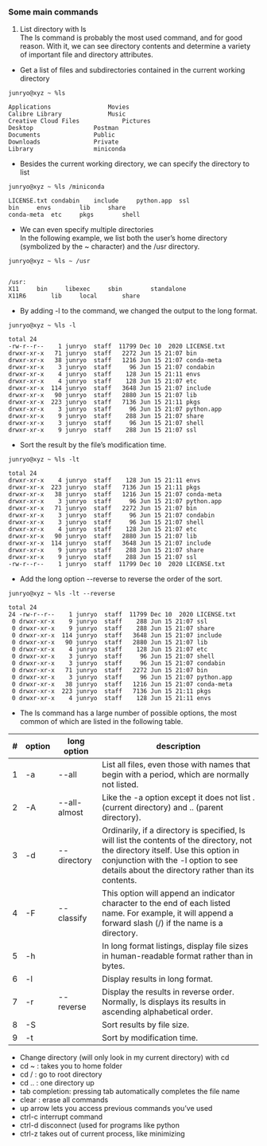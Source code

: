 ### Some main commands
1. List directory with ls  
The ls command is probably the most used command, and for good reason. With it, we can see directory contents and determine a variety of important file and directory attributes.   
  * Get a list of files and subdirectories contained in the current working directory  
```
junryo@xyz ~ %ls  

Applications				Movies
Calibre Library				Music
Creative Cloud Files			Pictures
Desktop					Postman
Documents				Public
Downloads				Private
Library					miniconda
```
  * Besides the current working directory, we can specify the directory to list
```
junryo@xyz ~ %ls /miniconda

LICENSE.txt	condabin	include		python.app	ssl
bin		envs		lib		share
conda-meta	etc		pkgs		shell
```
   * We can even specify multiple directories  
In the following example, we list both the user’s home directory (symbolized by the ~ character) and the /usr directory.
```
junryo@xyz ~ %ls ~ /usr


/usr:
X11		bin		libexec		sbin		standalone
X11R6		lib		local		share
```
   * By adding -l to the command, we changed the output to the long format.
```
junryo@xyz ~ %ls -l

total 24
-rw-r--r--    1 junryo  staff  11799 Dec 10  2020 LICENSE.txt
drwxr-xr-x   71 junryo  staff   2272 Jun 15 21:07 bin
drwxr-xr-x   38 junryo  staff   1216 Jun 15 21:07 conda-meta
drwxr-xr-x    3 junryo  staff     96 Jun 15 21:07 condabin
drwxr-xr-x    4 junryo  staff    128 Jun 15 21:11 envs
drwxr-xr-x    4 junryo  staff    128 Jun 15 21:07 etc
drwxr-xr-x  114 junryo  staff   3648 Jun 15 21:07 include
drwxr-xr-x   90 junryo  staff   2880 Jun 15 21:07 lib
drwxr-xr-x  223 junryo  staff   7136 Jun 15 21:11 pkgs
drwxr-xr-x    3 junryo  staff     96 Jun 15 21:07 python.app
drwxr-xr-x    9 junryo  staff    288 Jun 15 21:07 share
drwxr-xr-x    3 junryo  staff     96 Jun 15 21:07 shell
drwxr-xr-x    9 junryo  staff    288 Jun 15 21:07 ssl
```   
  * Sort the result by the file’s modification time.
```
junryo@xyz ~ %ls -lt

total 24
drwxr-xr-x    4 junryo  staff    128 Jun 15 21:11 envs
drwxr-xr-x  223 junryo  staff   7136 Jun 15 21:11 pkgs
drwxr-xr-x   38 junryo  staff   1216 Jun 15 21:07 conda-meta
drwxr-xr-x    3 junryo  staff     96 Jun 15 21:07 python.app
drwxr-xr-x   71 junryo  staff   2272 Jun 15 21:07 bin
drwxr-xr-x    3 junryo  staff     96 Jun 15 21:07 condabin
drwxr-xr-x    3 junryo  staff     96 Jun 15 21:07 shell
drwxr-xr-x    4 junryo  staff    128 Jun 15 21:07 etc
drwxr-xr-x   90 junryo  staff   2880 Jun 15 21:07 lib
drwxr-xr-x  114 junryo  staff   3648 Jun 15 21:07 include
drwxr-xr-x    9 junryo  staff    288 Jun 15 21:07 share
drwxr-xr-x    9 junryo  staff    288 Jun 15 21:07 ssl
-rw-r--r--    1 junryo  staff  11799 Dec 10  2020 LICENSE.txt
```  
   * Add the long option --reverse to reverse the order of the sort.
```
junryo@xyz ~ %ls -lt --reverse

total 24
24 -rw-r--r--    1 junryo  staff  11799 Dec 10  2020 LICENSE.txt
 0 drwxr-xr-x    9 junryo  staff    288 Jun 15 21:07 ssl
 0 drwxr-xr-x    9 junryo  staff    288 Jun 15 21:07 share
 0 drwxr-xr-x  114 junryo  staff   3648 Jun 15 21:07 include
 0 drwxr-xr-x   90 junryo  staff   2880 Jun 15 21:07 lib
 0 drwxr-xr-x    4 junryo  staff    128 Jun 15 21:07 etc
 0 drwxr-xr-x    3 junryo  staff     96 Jun 15 21:07 shell
 0 drwxr-xr-x    3 junryo  staff     96 Jun 15 21:07 condabin
 0 drwxr-xr-x   71 junryo  staff   2272 Jun 15 21:07 bin
 0 drwxr-xr-x    3 junryo  staff     96 Jun 15 21:07 python.app
 0 drwxr-xr-x   38 junryo  staff   1216 Jun 15 21:07 conda-meta
 0 drwxr-xr-x  223 junryo  staff   7136 Jun 15 21:11 pkgs
 0 drwxr-xr-x    4 junryo  staff    128 Jun 15 21:11 envs
```
  * The ls command has a large number of possible options, the most common of which are listed in the following table.  

|#   	|option |long option   	|description                                                                                             |
|---	|---	|---	        |---                                                                                                     |
|1   	|-a  	|--all          |List all files, even those with names that begin with a period, which are normally not listed.          |
|2   	|-A   	|--all-almost   |Like the -a option except it does not list . (current directory) and .. (parent directory).             |
|3   	|-d   	|--directory   	|Ordinarily, if a directory is specified, ls will list the contents of the directory, not the directory itself. Use this option in conjunction with the -l option to see details about the directory rather than its contents.                   |
|4   	|-F   	|--classify   	|This option will append an indicator character to the end of each listed name. For example, it will append a forward slash (/) if the name is a directory.                                                                                          |
|5   	|-h   	|   	        |In long format listings, display file sizes in human-readable format rather than in bytes.              |
|6   	|-l   	|   	        |Display results in long format.                                                                         |
|7   	|-r   	|--reverse   	|Display the results in reverse order. Normally, ls displays its results in ascending alphabetical order.|
|8   	|-S   	|   	        |Sort results by file size.                                                                              |
|9   	|-t   	|   	        |Sort by modification time.                                                                              |

* Change directory (will only look in my current directory) with cd
* cd ~ : takes you to home folder
* cd / : go to root directory
* cd .. : one directory up
* tab completion: pressing tab automatically completes the file name
* clear : erase all commands
* up arrow lets you access previous commands you’ve used
* ctrl-c interrupt command
* ctrl-d disconnect (used for programs like python
* ctrl-z takes out of current process, like minimizing

